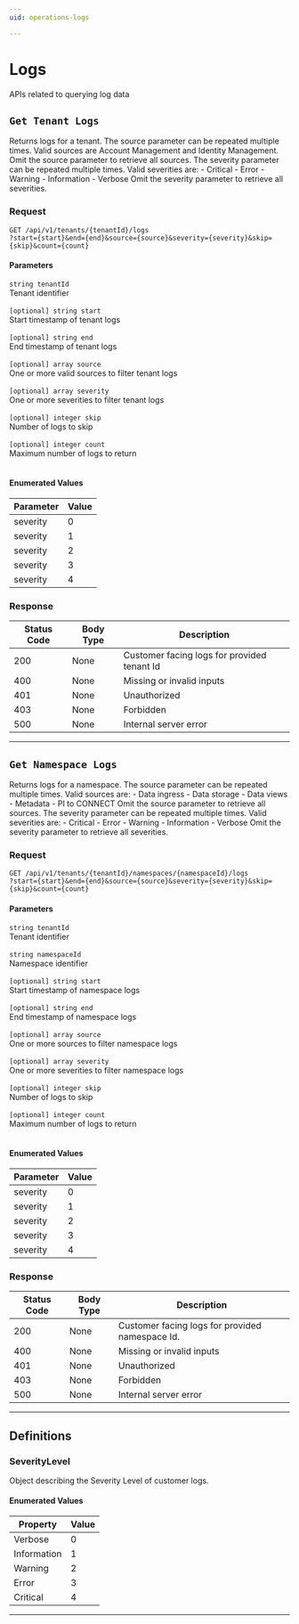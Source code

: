 ```yaml
---
uid: operations-logs

---
```


# Logs
APIs related to querying log data

## `Get Tenant Logs`

<a id="opIdLog_Get Tenant Logs"></a>

Returns logs for a tenant. The source parameter can be repeated multiple times. Valid sources are Account Management and Identity Management. Omit the source parameter to retrieve all sources. The severity parameter can be repeated multiple times. Valid severities are: - Critical - Error - Warning - Information - Verbose Omit the severity parameter to retrieve all severities.

### Request
```text 
GET /api/v1/tenants/{tenantId}/logs
?start={start}&end={end}&source={source}&severity={severity}&skip={skip}&count={count}
```

#### Parameters

`string tenantId`
<br/>Tenant identifier<br/><br/>
`[optional] string start`
<br/>Start timestamp of tenant logs<br/><br/>`[optional] string end`
<br/>End timestamp of tenant logs<br/><br/>`[optional] array source`
<br/>One or more valid sources to filter tenant logs<br/><br/>`[optional] array severity`
<br/>One or more severities to filter tenant logs<br/><br/>`[optional] integer skip`
<br/>Number of logs to skip<br/><br/>`[optional] integer count`
<br/>Maximum number of logs to return<br/><br/>

#### Enumerated Values

|Parameter|Value|
|---|---|
|severity|0|
|severity|1|
|severity|2|
|severity|3|
|severity|4|

### Response

|Status Code|Body Type|Description|
|---|---|---|
|200|None|Customer facing logs for provided tenant Id|
|400|None|Missing or invalid inputs|
|401|None|Unauthorized|
|403|None|Forbidden|
|500|None|Internal server error|

---

## `Get Namespace Logs`

<a id="opIdLog_Get Namespace Logs"></a>

Returns logs for a namespace. The source parameter can be repeated multiple times. Valid sources are: - Data ingress - Data storage - Data views - Metadata - PI to CONNECT Omit the source parameter to retrieve all sources. The severity parameter can be repeated multiple times. Valid severities are: - Critical - Error - Warning - Information - Verbose Omit the severity parameter to retrieve all severities.

### Request
```text 
GET /api/v1/tenants/{tenantId}/namespaces/{namespaceId}/logs
?start={start}&end={end}&source={source}&severity={severity}&skip={skip}&count={count}
```

#### Parameters

`string tenantId`
<br/>Tenant identifier<br/><br/>`string namespaceId`
<br/>Namespace identifier<br/><br/>
`[optional] string start`
<br/>Start timestamp of namespace logs<br/><br/>`[optional] string end`
<br/>End timestamp of namespace logs<br/><br/>`[optional] array source`
<br/>One or more sources to filter namespace logs<br/><br/>`[optional] array severity`
<br/>One or more severities to filter namespace logs<br/><br/>`[optional] integer skip`
<br/>Number of logs to skip<br/><br/>`[optional] integer count`
<br/>Maximum number of logs to return<br/><br/>

#### Enumerated Values

|Parameter|Value|
|---|---|
|severity|0|
|severity|1|
|severity|2|
|severity|3|
|severity|4|

### Response

|Status Code|Body Type|Description|
|---|---|---|
|200|None|Customer facing logs for provided namespace Id.|
|400|None|Missing or invalid inputs|
|401|None|Unauthorized|
|403|None|Forbidden|
|500|None|Internal server error|

---
## Definitions

### SeverityLevel

<a id="schemaseveritylevel"></a>
<a id="schema_SeverityLevel"></a>
<a id="tocSseveritylevel"></a>
<a id="tocsseveritylevel"></a>

Object describing the Severity Level of customer logs.

#### Enumerated Values

|Property|Value|
|---|---|
|Verbose|0|
|Information|1|
|Warning|2|
|Error|3|
|Critical|4|

---

